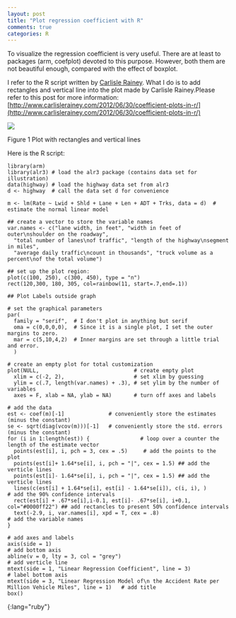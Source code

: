 ```yaml
---
layout: post
title: "Plot regression coefficient with R"
comments: true
categories: R
---
```



To visualize the regression coefficient is very useful. There are at least to packages (arm, coefplot) devoted to this purpose. However, both them are not beautiful enough, compared with the effect of boxplot.


I refer to the R script written by [Carlisle Rainey](http://www.carlislerainey.com/2012/06/30/coefficient-plots-in-r/). What I do is to add rectangles and vertical line into the plot made by Carlisle Rainey.Please refer to this post for more information: [http://www.carlislerainey.com/2012/06/30/coefficient-plots-in-r/](http://www.carlislerainey.com/2012/06/30/coefficient-plots-in-r/)


![](http://farm4.staticflickr.com/3737/9520667493_576a8525c7_z.jpg)

Figure 1 Plot with rectangles and vertical lines


Here is the R script:

	library(arm)
	library(alr3) # load the alr3 package (contains data set for illustration)
	data(highway) # load the highway data set from alr3
	d <- highway  # call the data set d for convenience

	m <- lm(Rate ~ Lwid + Shld + Lane + Len + ADT + Trks, data = d)  # estimate the normal linear model

	## create a vector to store the variable names
	var.names <- c("lane width, in feet", "width in feet of outer\nshoulder on the roadway",
	  "total number of lanes\nof traffic", "length of the highway\nsegment in miles",
	  "average daily traffic\ncount in thousands", "truck volume as a percent\nof the total volume")

	## set up the plot region:
	plot(c(100, 250), c(300, 450), type = "n")
	rect(120,300, 180, 305, col=rainbow(11, start=.7,end=.1))

	## Plot Labels outside graph

	# set the graphical parameters
	par(
	  family = "serif",  # I don't plot in anything but serif
	  oma = c(0,0,0,0),  # Since it is a single plot, I set the outer margins to zero.
	  mar = c(5,10,4,2)  # Inner margins are set through a little trial and error.
	  )

	# create an empty plot for total customization
	plot(NULL,                              # create empty plot
	  xlim = c(-2, 2),                      # set xlim by guessing
	  ylim = c(.7, length(var.names) + .3), # set ylim by the number of variables
	  axes = F, xlab = NA, ylab = NA)       # turn off axes and labels

	# add the data
	est <- coef(m)[-1]              # conveniently store the estimates (minus the constant)
	se <- sqrt(diag(vcov(m)))[-1]   # conveniently store the std. errors (minus the constant)
	for (i in 1:length(est)) {                # loop over a counter the length of the estimate vector
	  points(est[i], i, pch = 3, cex = .5)     # add the points to the plot
	  points(est[i]+ 1.64*se[i], i, pch = "|", cex = 1.5) ## add the verticle lines
	  points(est[i]- 1.64*se[i], i, pch = "|", cex = 1.5) ## add the verticle lines
	  lines(c(est[i] + 1.64*se[i], est[i] - 1.64*se[i]), c(i, i), )         # add the 90% confidence intervals
	  rect(est[i] + .67*se[i],i-0.1, est[i]- .67*se[i], i+0.1, col="#0000ff22") ## add rectancles to present 50% confidence intervals
	  text(-2.9, i, var.names[i], xpd = T, cex = .8)                      # add the variable names
	}

	# add axes and labels
	axis(side = 1)                                                                                          # add bottom axis
	abline(v = 0, lty = 3, col = "grey")                                                                    # add verticle line
	mtext(side = 1, "Linear Regression Coefficient", line = 3)                                              # label bottom axis
	mtext(side = 3, "Linear Regression Model of\n the Accident Rate per Million Vehicle Miles", line = 1)   # add title
	box()
{:lang="ruby"}
